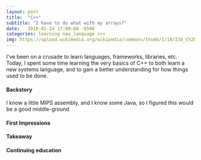 ```yaml
---
layout: post
title:  "C++"
subtitle: "I have to do what with my arrays?"
date:   2018-02-24 17:00:00 -0500
categories: learning new_language c++
img: https://upload.wikimedia.org/wikipedia/commons/thumb/1/18/ISO_C%2B%2B_Logo.svg/1200px-ISO_C%2B%2B_Logo.svg.png
---
```


I've been on a crusade to learn languages, frameworks, libraries, etc. Today, I spent some time learning the very basics of C++ to both learn a new systems language, and to gain a better understanding for how things used to be done.

#### Backstory

I know a little MIPS assembly, and I know some Java, so I figured this would be a good middle-ground

#### First Impressions

#### Takeaway

#### Continuing education

